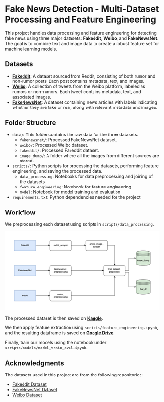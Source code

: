 # Fake News Detection - Multi-Dataset Processing and Feature Engineering

This project handles data processing and feature engineering for detecting fake news using three major datasets: **Fakeddit**, **Weibo**, and **FakeNewsNet**. The goal is to combine text and image data to create a robust feature set for machine learning models.

## Datasets
- **[Fakeddit](https://github.com/entitize/Fakeddit)**: A dataset sourced from Reddit, consisting of both rumor and non-rumor posts. Each post contains metadata, text, and images.
- **[Weibo](https://github.com/yaqingwang/EANN-KDD18/tree/master/data/weibo)**: A collection of tweets from the Weibo platform, labeled as rumors or non-rumors. Each tweet contains metadata, text, and associated images.
- **[FakeNewsNet](https://github.com/KaiDMML/FakeNewsNet)**: A dataset containing news articles with labels indicating whether they are fake or real, along with relevant metadata and images.

## Folder Structure
- `data/`: This folder contains the raw data for the three datasets.
    - `fakenewsnet/`: Processed FakeNewsNet dataset.
    - `weibo/`: Processed Weibo dataset.
    - `fakeddit/`: Processed Fakeddit dataset.
    - `image_dump/`: A folder where all the images from different sources are stored.
- `scripts/`: Python scripts for processing the datasets, performing feature engineering, and saving the processed data.
    - `data_processing`: Notebooks for data preprocessing and joining of the datasets
    - `feature_engineering`: Notebook for feature engineering
    - `model`: Notebook for model training and evaluation
- `requirements.txt`: Python dependencies needed for the project.

## Workflow
We preprocessing each dataset using scripts in `scripts/data_processing`. 

<img src="assets/data_processing_workflow.png" alt="Data Processing Workflow" width="1000"/>

The processed dataset is then saved on **[Kaggle](https://www.kaggle.com/datasets/siruitan/fakenewsproject?select=image_dump+2)**.

We then apply feature extraction using `scripts/feature_engineering.ipynb`, and the resulting dataframe is saved on **[Google Drive](https://drive.google.com/file/d/1BtqdkDHTEWHTfIyV8AlMJ1paVPLibe1H/view?usp=sharing)**

Finally, train our models using the notebook under `scripts/models/model_train_eval.ipynb`.

## Acknowledgments
The datasets used in this project are from the following repositories:
- [Fakeddit Dataset](https://github.com/entitize/Fakeddit)
- [FakeNewsNet Dataset](https://github.com/KaiDMML/FakeNewsNet)
- [Weibo Dataset](https://github.com/yaqingwang/EANN-KDD18/tree/master/data/weibo)

